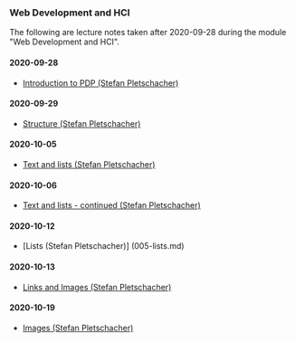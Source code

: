 ### Web Development and HCI

The following are lecture notes taken after 2020-09-28 during the module "Web Development and HCI".

#### 2020-09-28

* [Introduction to PDP (Stefan Pletschacher)](001-introduction-to-wdhci.md)  

#### 2020-09-29

* [Structure (Stefan Pletschacher)](002-structure.md) 

#### 2020-10-05

* [Text and lists (Stefan Pletschacher)](003-text-and-lists.md)  

#### 2020-10-06

* [Text and lists - continued (Stefan Pletschacher)](004-text-and-lists-continued.md)  

#### 2020-10-12

* [Lists (Stefan Pletschacher)] (005-lists.md) 

#### 2020-10-13

* [Links and Images (Stefan Pletschacher)](006-links-and-images.md)

#### 2020-10-19

* [Images (Stefan Pletschacher)](007-images.md) 
